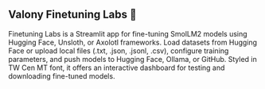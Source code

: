 ## Valony Finetuning Labs 🚀
Finetuning Labs is a Streamlit app for fine-tuning SmolLM2 models using Hugging Face, Unsloth, or Axolotl frameworks. Load datasets from Hugging Face or upload local files (.txt, .json, .jsonl, .csv), configure training parameters, and push models to Hugging Face, Ollama, or GitHub. Styled in TW Cen MT font, it offers an interactive dashboard for testing and downloading fine-tuned models.
